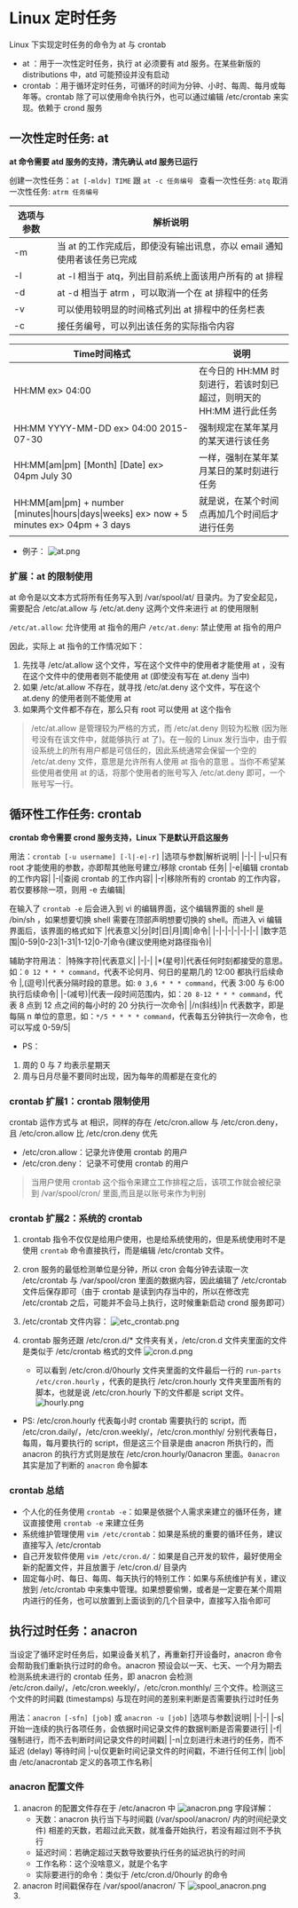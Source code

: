 # Linux 定时任务
Linux 下实现定时任务的命令为 at 与 crontab
* at ：用于一次性定时任务，执行 at 必须要有 atd 服务。在某些新版的 distributions 中，atd 可能预设并没有启动
* crontab ：用于循环定时任务，可循环的时间为分钟、小时、每周、每月或每年等。crontab 除了可以使用命令执行外，也可以通过编辑 /etc/crontab 来实现。依赖于 crond 服务

## 一次性定时任务: at
**at 命令需要 atd 服务的支持，清先确认 atd 服务已运行**

创建一次性任务：`at [-mldv] TIME` 跟 `at -c 任务编号 `
查看一次性任务: `atq`
取消一次性任务: `atrm 任务编号`

|选项与参数|解析说明|
|-|-|
|-m|当 at 的工作完成后，即使没有输出讯息，亦以 email 通知使用者该任务已完成|
|-l|at -l 相当于 atq，列出目前系统上面该用户所有的 at 排程|
|-d|at -d 相当于 atrm ，可以取消一个在 at 排程中的任务|
|-v|可以使用较明显的时间格式列出 at 排程中的任务栏表|
|-c|接任务编号，可以列出该任务的实际指令内容|

|Time时间格式|说明|
|-|-|
|HH:MM ex> 04:00|在今日的 HH:MM 时刻进行，若该时刻已超过，则明天的 HH:MM 进行此任务|
|HH:MM YYYY-MM-DD ex> 04:00 2015-07-30|强制规定在某年某月的某天进行该任务|
|HH:MM[am\|pm] [Month] [Date] ex> 04pm July 30|一样，强制在某年某月某日的某时刻进行任务|
|HH:MM[am\|pm] + number [minutes\|hours\|days\|weeks] ex> now + 5 minutes ex> 04pm + 3 days|就是说，在某个时间点再加几个时间后才进行任务|

* 例子：
![at.png](https://i.loli.net/2021/07/14/tjZJvO1e8USiyQ7.png)

### 扩展：at 的限制使用
at 命令是以文本方式将所有任务写入到 /var/spool/at/ 目录内。为了安全起见，需要配合 /etc/at.allow 与 /etc/at.deny 这两个文件来进行 at 的使用限制

`/etc/at.allow`: 允许使用 at 指令的用户
`/etc/at.deny`: 禁止使用 at 指令的用户

因此，实际上 at 指令的工作情况如下：
1. 先找寻 /etc/at.allow 这个文件，写在这个文件中的使用者才能使用 at ，没有在这个文件中的使用者则不能使用 at (即使没有写在 at.deny 当中)
2. 如果 /etc/at.allow 不存在，就寻找 /etc/at.deny 这个文件，写在这个 at.deny 的使用者则不能使用 at 
3. 如果两个文件都不存在，那么只有 root 可以使用 at 这个指令

> /etc/at.allow 是管理较为严格的方式，而 /etc/at.deny 则较为松散 (因为账号没有在该文件中，就能够执行 at 了)。在一般的 Linux 发行当中，由于假设系统上的所有用户都是可信任的，因此系统通常会保留一个空的 /etc/at.deny 文件，意思是允许所有人使用 at 指令的意思 。当你不希望某些使用者使用 at 的话，将那个使用者的账号写入 /etc/at.deny 即可，一个账号写一行。


## 循环性工作任务: crontab
**crontab 命令需要 crond 服务支持，Linux 下是默认开启这服务**

用法：`crontab [-u username] [-l|-e|-r]`
|选项与参数|解析说明|
|-|-|
|-u|只有 root 才能使用的参数，亦即帮其他账号建立/移除 crontab 任务|
|-e|编辑 crontab 的工作内容|
|-l|查阅 crontab 的工作内容|
|-r|移除所有的 crontab 的工作内容，若仅要移除一项，则用 -e 去编辑|

在输入了 `crontab -e` 后会进入到 vi 的编辑界面，这个编辑界面的 shell 是 /bin/sh ，如果想要切换 shell 需要在顶部声明想要切换的 shell。而进入 vi 编辑界面后，该界面的格式如下
|代表意义|分|时|日|月|周|命令|
|-|-|-|-|-|-|-|
|数字范围|0-59|0-23|1-31|1-12|0-7|命令(建议使用绝对路径指令)|

辅助字符用法：
|特殊字符|代表意义|
|-|-|
|*(星号)|代表任何时刻都接受的意思。如：`0 12 * * * command`，代表不论何月、何日的星期几的 12:00 都执行后续命令
|,(逗号)|代表分隔时段的意思。如: `0 3,6 * * * command`，代表 3:00 与 6:00 执行后续命令|
|-(减号)|代表一段时间范围内，如：`20 8-12 * * * command`，代表 8 点到 12 点之间的每小时的 20 分执行一次命令|
|/n(斜线)|n 代表数字，即是每隔 n 单位的意思，如：`*/5 * * * * command`，代表每五分钟执行一次命令，也可以写成 0-59/5|

* PS：
1. 周的 0 与 7 均表示星期天
2. 周与日月尽量不要同时出现，因为每年的周都是在变化的

### crontab 扩展1：crontab 限制使用
crontab 运作方式与 at 相识，同样的存在 /etc/cron.allow 与 /etc/cron.deny，且 /etc/cron.allow 比 /etc/cron.deny 优先

* /etc/cron.allow：记录允许使用 crontab 的用户
* /etc/cron.deny： 记录不可使用 crontab 的用户

>当用户使用 crontab 这个指令来建立工作排程之后，该项工作就会被纪录到 /var/spool/cron/ 里面,而且是以账号来作为判别

### crontab 扩展2：系统的 crontab
1. crontab 指令不仅仅是给用户使用，也是给系统使用的，但是系统使用时不是使用 `crontab` 命令直接执行，而是编辑 /etc/crontab 文件。
2. cron 服务的最低检测单位是分钟，所以 cron 会每分钟去读取一次 /etc/crontab
 与 /var/spool/cron 里面的数据内容，因此编辑了 /etc/crontab 文件后保存即可（由于 crontab 是读到内存当中的，所以在修改完 /etc/crontab 之后，可能并不会马上执行，这时候重新启动 crond 服务即可）

3. /etc/crontab 文件内容：
![etc_crontab.png](https://i.loli.net/2021/07/17/dLwv197rgsqJZOu.png)

4. crontab 服务还跟 /etc/cron.d/* 文件夹有关，/etc/cron.d 文件夹里面的文件是类似于 /etc/crontab 格式的文件
![cron.d.png](https://i.loli.net/2021/07/17/TNXFCB6my2KplM9.png)

   * 可以看到 /etc/cron.d/0hourly 文件夹里面的文件最后一行的 `run-parts /etc/cron.hourly` ，代表的是执行 /etc/cron.hourly 文件夹里面所有的脚本，也就是说 /etc/cron.hourly 下的文件都是 script 文件。
![hourly.png](https://i.loli.net/2021/07/17/yL4uk8mVxapXt5P.png)

* PS: /etc/cron.hourly 代表每小时 crontab 需要执行的 script，而 /etc/cron.daily/，/etc/cron.weekly/，/etc/cron.monthly/ 分别代表每日，每周，每月要执行的 script，但是这三个目录是由 anacron 所执行的，而 anacron 的执行方式则是放在 /etc/cron.hourly/0anacron 里面。`0anacron` 其实是加了判断的 `anacron` 命令脚本

### crontab 总结
* 个人化的任务使用 `crontab -e`：如果是依据个人需求来建立的循环任务，建议直接使用
 `crontab -e` 来建立任务
* 系统维护管理使用 `vim /etc/crontab`：如果是系统的重要的循环任务，建议直接写入 /etc/crontab 
* 自己开发软件使用 `vim /etc/cron.d/`：如果是自己开发的软件，最好使用全新的配置文件，并且放置于 /etc/cron.d/ 目录内
* 固定每小时、每日、每周、每天执行的特别工作：如果与系统维护有关，建议放到 /etc/crontab 中来集中管理。如果想要偷懒，或者是一定要在某个周期内进行的任务，也可以放置到上面谈到的几个目录中，直接写入指令即可

## 执行过时任务：anacron
当设定了循环定时任务后，如果设备关机了，再重新打开设备时，anacron 命令会帮助我们重新执行过时的命令。anacron 预设会以一天、七天、一个月为期去检测系统未进行的 crontab 任务，即 anacron 会检测 /etc/cron.daily/，/etc/cron.weekly/，/etc/cron.monthly/ 三个文件。检测这三个文件的时间戳 (timestamps) 与现在时间的差别来判断是否需要执行过时任务

用法：`anacron [-sfn] [job]` 或 `anacron -u [job]`
|选项与参数|说明|
|-|-|
|-s|开始一连续的执行各项任务，会依据时间记录文件的数据判断是否需要进行|
|-f|强制进行，而不去判断时间记录文件的时间戳|
|-n|立刻进行未进行的任务，而不延迟 (delay) 等待时间
|-u|仅更新时间记录文件的时间戳，不进行任何工作|
|job|由 /etc/anacrontab 定义的各项工作名称|

### anacron 配置文件
1. anacron 的配置文件存在于 /etc/anacron 中
![anacron.png](https://i.loli.net/2021/07/19/8b564IegEFZ2Qcj.png)
字段详解：
   * 天数：anacron 执行当下与时间戳 (/var/spool/anacron/ 内的时间纪录文件) 相差的天数，若超过此天数，就准备开始执行，若没有超过则不予执行
   * 延迟时间：若确定超过天数导致要执行任务的延迟执行的时间
   * 工作名称：这个没啥意义，就是个名字
   * 实际要进行的命令：类似于 /etc/cron.d/0hourly 的命令
2. anacron 时间戳保存在 /var/spool/anacron/ 下
![spool_anacron.png](https://i.loli.net/2021/07/21/NkwEgdFS3WLCqX1.png)
3. 
